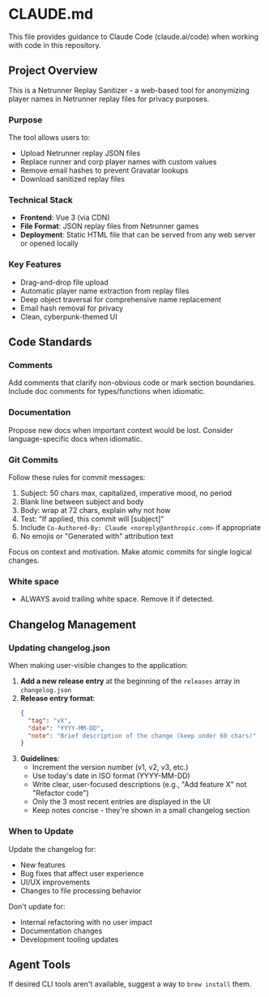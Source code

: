 # CLAUDE.md

This file provides guidance to Claude Code (claude.ai/code) when working with code in this repository.

## Project Overview

This is a Netrunner Replay Sanitizer - a web-based tool for anonymizing player names in Netrunner replay files for privacy purposes.

### Purpose
The tool allows users to:
- Upload Netrunner replay JSON files
- Replace runner and corp player names with custom values
- Remove email hashes to prevent Gravatar lookups
- Download sanitized replay files

### Technical Stack
- **Frontend**: Vue 3 (via CDN)
- **File Format**: JSON replay files from Netrunner games
- **Deployment**: Static HTML file that can be served from any web server or opened locally

### Key Features
- Drag-and-drop file upload
- Automatic player name extraction from replay files
- Deep object traversal for comprehensive name replacement
- Email hash removal for privacy
- Clean, cyberpunk-themed UI

## Code Standards

### Comments
Add comments that clarify non-obvious code or mark section boundaries. Include doc comments for types/functions when idiomatic.

### Documentation
Propose new docs when important context would be lost. Consider language-specific docs when idiomatic.

### Git Commits
Follow these rules for commit messages:
1. Subject: 50 chars max, capitalized, imperative mood, no period
2. Blank line between subject and body
3. Body: wrap at 72 chars, explain why not how
4. Test: "If applied, this commit will [subject]"
5. Include `Co-Authored-By: Claude <noreply@anthropic.com>` if appropriate
6. No emojis or "Generated with" attribution text

Focus on context and motivation. Make atomic commits for single logical changes.

### White space

- ALWAYS avoid trailing white space. Remove it if detected.

## Changelog Management

### Updating changelog.json
When making user-visible changes to the application:

1. **Add a new release entry** at the beginning of the `releases` array in `changelog.json`
2. **Release entry format**:
   ```json
   {
     "tag": "vX",
     "date": "YYYY-MM-DD",
     "note": "Brief description of the change (keep under 60 chars)"
   }
   ```
3. **Guidelines**:
   - Increment the version number (v1, v2, v3, etc.)
   - Use today's date in ISO format (YYYY-MM-DD)
   - Write clear, user-focused descriptions (e.g., "Add feature X" not "Refactor code")
   - Only the 3 most recent entries are displayed in the UI
   - Keep notes concise - they're shown in a small changelog section

### When to Update
Update the changelog for:
- New features
- Bug fixes that affect user experience
- UI/UX improvements
- Changes to file processing behavior

Don't update for:
- Internal refactoring with no user impact
- Documentation changes
- Development tooling updates

## Agent Tools

If desired CLI tools aren't available, suggest a way to `brew install` them.
